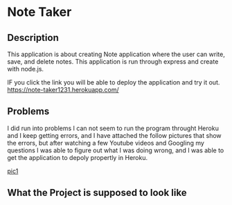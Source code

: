 # Note Taker

## Description
This application is about creating Note application where the user can write, save, and delete notes. This application is run through express and create with node.js. 

IF you click the link you will be able to deploy the application and try it out. 
https://note-taker1231.herokuapp.com/

## Problems 
I did run into problems I can not seem to run the program throught Heroku and I keep getting errors, and I have attached the follow pictures that show the errors, but after watching a few Youtube videos and Googling my questions I was able to figure out what I was doing wrong, and I was able to get the application to depoly propertly in Heroku. 

[pic1](Picture/hw11.JPG)


## What the Project is supposed to look like

